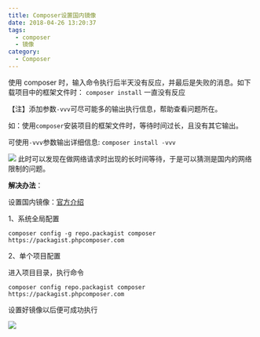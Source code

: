 ```yaml
---
title: Composer设置国内镜像
date: 2018-04-26 13:20:37
tags:
  - composer
  - 镜像
category:
  - Composer
---
```


使用 composer 时，输入命令执行后半天没有反应，并最后是失败的消息。如下载项目中的框架文件时：
`composer install`
一直没有反应

<!--more-->

【注】添加参数`-vvv`可尽可能多的输出执行信息，帮助查看问题所在。

如：使用`composer`安装项目的框架文件时，等待时间过长，且没有其它输出。

可使用`-vvv`参数输出详细信息:
`composer install -vvv`

![](https://images2018.cnblogs.com/blog/1049028/201804/1049028-20180415234535780-570407396.png)
此时可以发现在做网络请求时出现的长时间等待，于是可以猜测是国内的网络限制的问题。

**解决办法**：

设置国内镜像：[官方介绍][官方介绍]

1、系统全局配置

`composer config -g repo.packagist composer https://packagist.phpcomposer.com`

2、单个项目配置

进入项目目录，执行命令

`composer config repo.packagist composer https://packagist.phpcomposer.com`

设置好镜像以后便可成功执行

![](https://images2018.cnblogs.com/blog/1049028/201804/1049028-20180415234950392-1812401653.png)

[官方介绍]: https://pkg.phpcomposer.com/
